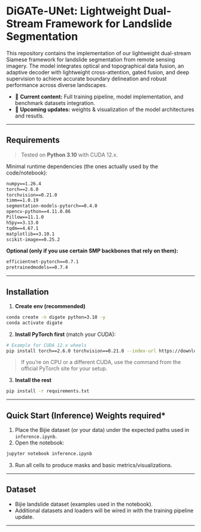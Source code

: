 # DiGATe-UNet: Lightweight Dual-Stream Framework for Landslide Segmentation

This repository contains the implementation of our lightweight dual-stream Siamese framework for landslide segmentation from remote sensing imagery. The model integrates optical and topographical data fusion, an adaptive decoder with lightweight cross-attention, gated fusion, and deep supervision to achieve accurate boundary delineation and robust performance across diverse landscapes.

* 📌 **Current content:** Full training pipeline, model implementation, and benchmark datasets integration.
* 📌 **Upcoming updates:** weights & visualization of the model architectures and resutls.

---

## Requirements

> Tested on **Python 3.10** with CUDA 12.x.

Minimal runtime dependencies (the ones actually used by the code/notebook):

```txt
numpy==1.26.4
torch==2.6.0
torchvision==0.21.0
timm==1.0.19
segmentation-models-pytorch==0.4.0
opencv-python==4.11.0.86
Pillow==11.1.0
h5py==3.13.0
tqdm==4.67.1
matplotlib==3.10.1
scikit-image==0.25.2
```

**Optional (only if you use certain SMP backbones that rely on them):**

```txt
efficientnet-pytorch==0.7.1
pretrainedmodels==0.7.4
```

---

## Installation

1. **Create env (recommended)**

```bash
conda create -n digate python=3.10 -y
conda activate digate
```

2. **Install PyTorch first** (match your CUDA):

```bash
# Example for CUDA 12.x wheels
pip install torch==2.6.0 torchvision==0.21.0 --index-url https://download.pytorch.org/whl/cu121
```

> If you’re on CPU or a different CUDA, use the command from the official PyTorch site for your setup.

3. **Install the rest**

```bash
pip install -r requirements.txt
```

---

## Quick Start (Inference) Weights required*

1. Place the Bijie dataset (or your data) under the expected paths used in `inference.ipynb`.
2. Open the notebook:

```bash
jupyter notebook inference.ipynb
```

3. Run all cells to produce masks and basic metrics/visualizations.

---

## Dataset
* Bijie landslide dataset (examples used in the notebook).
* Additional datasets and loaders will be wired in with the training pipeline update.

---
<!--  
## Project Structure (current)

```
├── inference.ipynb         # Example inference workflow on Bijie
├── requirements.txt        # See “Requirements” above
└── (code and training pipeline coming soon)
```

---

## Citation

If you find this useful, please cite (placeholder):

```bibtex
@misc{digate_unet_2025,
  title  = {DiGATe-UNet: Lightweight Dual-Stream Framework for Landslide Segmentation},
  author = {Your Name},
  year   = {2025},
  note   = {GitHub repository}
}
```

---

## License

MIT (or your chosen license).
-->
